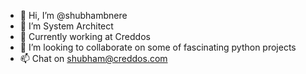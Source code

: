 - 👋 Hi, I’m @shubhambnere
- 👀 I’m System Architect 
- 🌱 Currently working at Creddos 
- 💞️ I’m looking to collaborate on some of fascinating python projects
- 📫 Chat on shubham@creddos.com

<!---
shubhambnere/shubhambnere is a ✨ special ✨ repository because its `README.md` (this file) appears on your GitHub profile.
You can click the Preview link to take a look at your changes.
--->
